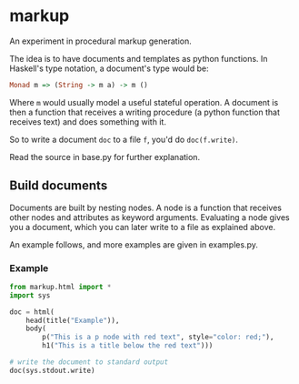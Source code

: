 markup
======

An experiment in procedural markup generation.

The idea is to have documents and templates as python functions. In
Haskell's type notation, a document's type would be:

```Haskell
Monad m => (String -> m a) -> m ()
```

Where `m` would usually model a useful stateful operation. A document
is then a function that receives a writing procedure (a python
function that receives text) and does something with it.

So to write a document `doc` to a file `f`, you'd do `doc(f.write)`.

Read the source in base.py for further explanation.

## Build documents

Documents are built by nesting nodes. A node is a function that
receives other nodes and attributes as keyword arguments. Evaluating a
node gives you a document, which you can later write to a file as
explained above.

An example follows, and more examples are given in examples.py.

### Example

```python
from markup.html import *
import sys

doc = html(
    head(title("Example")),
    body(
        p("This is a p node with red text", style="color: red;"),
        h1("This is a title below the red text")))

# write the document to standard output
doc(sys.stdout.write)
```